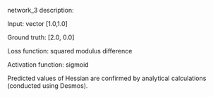 network_3 description:

Input: vector [1.0,1.0]

Ground truth: [2.0, 0.0]

Loss function: squared modulus difference

Activation function: sigmoid

Predicted values of Hessian are confirmed by analytical calculations (conducted using Desmos).

